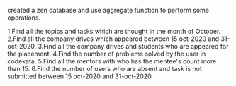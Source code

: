 created a zen database and use aggregate function to perform some operations.

1.Find all the topics and tasks which are thought in the month of October.
2.Find all the company drives which appeared between 15 oct-2020 and 31-oct-2020.
3.Find all the company drives and students who are appeared for the placement.
4.Find the number of problems solved by the user in codekata.
5.Find all the mentors with who has the mentee's count more than 15.
6.Find the number of users who are absent and task is not submitted  between 15 oct-2020 and 31-oct-2020.
